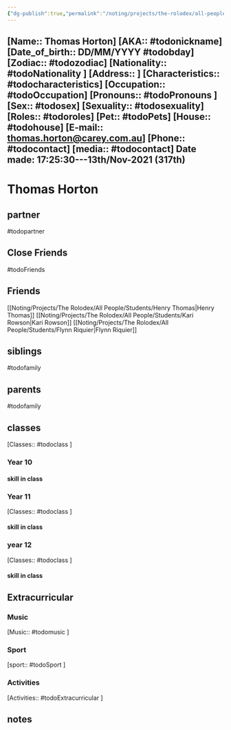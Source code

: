 ```yaml
---
{"dg-publish":true,"permalink":"/noting/projects/the-rolodex/all-people/students/thomas-horton/","dgHomeLink":true,"dgPassFrontmatter":false}
---
```


[Name:: Thomas Horton]
[AKA:: #todonickname]
[Date_of_birth:: DD/MM/YYYY #todobday] 
[Zodiac:: #todozodiac] 
[Nationality:: #todoNationality ]
[Address:: ]
[Characteristics::  #todocharacteristics]
[Occupation:: #todoOccupation]
[Pronouns:: #todoPronouns ]
[Sex:: #todosex]
[Sexuality:: #todosexuality]
[Roles:: #todoroles]
[Pet:: #todoPets]
[House:: #todohouse]
[E-mail:: <thomas.horton@carey.com.au>]
[Phone:: #todocontact]
[media:: #todocontact]
Date made: 17:25:30---13th/Nov-2021 (317th) 
---
# Thomas Horton
## partner
#todopartner
## Close Friends
#todoFriends
## Friends
[[Noting/Projects/The Rolodex/All People/Students/Henry Thomas|Henry Thomas]]
[[Noting/Projects/The Rolodex/All People/Students/Kari Rowson|Kari Rowson]]
[[Noting/Projects/The Rolodex/All People/Students/Flynn Riquier|Flynn Riquier]]
## siblings
#todofamily
## parents
#todofamily
## classes
[Classes:: #todoclass ]
### Year 10
#### skill in class
### Year 11
[Classes:: #todoclass ]
#### skill in class
### year 12
[Classes:: #todoclass ]
#### skill in class
## Extracurricular
### Music
[Music:: #todomusic ]
### Sport
[sport:: #todoSport ]
### Activities
[Activities:: #todoExtracurricular ]
## notes
